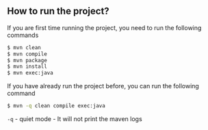 ## How to run the project?

If you are first time running the project, you need to run the following commands
```bash
$ mvn clean
$ mvn compile
$ mvn package
$ mvn install
$ mvn exec:java
```

If you have already run the project before, you can run the following command
```bash
$ mvn -q clean compile exec:java
```

`-q` - quiet mode - It will not print the maven logs
